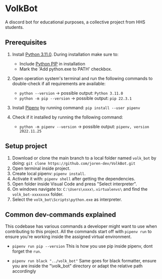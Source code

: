 # VolkBot
A discord bot for educational purposes, a collective project from HHS students.

## Prerequisites
1. Install [Python 3.11.0](https://www.python.org/downloads/). During installation make sure to:
	- Include [Python PIP](https://pip.pypa.io/en/stable/installation/) in installation
	- Mark the 'Add python.exe to PATH' checkbox.

2. Open operation system's terminal and run the following commands to double-check if all requirements are available:
    - `python --version` -> possible output: `Python 3.11.0`
    - `python -m pip --version` -> possible output: `pip 22.3.1`

3. Install [Pipenv](https://github.com/pypa/pipenv#installation) by running command: `pip install --user pipenv`

4. Check if it installed by running the following command:
    - `python -m pipenv --version` -> possible output: `pipenv, version 2022.11.25`


## Setup project
1. Download or clone the main branch to a local folder named `volk_bot` by doing: `git clone https://github.com/joren-dev/VolkBot.git`
2. Open terminal inside project.
3. Create local pipenv: `pipenv install`.
4. Activate it with: `pipenv shell` after getting the dependencies.
5. Open folder inside Visual Code and press "Select interpreter".
6. On windows navigate to: `C:\Users\xxxx\.virtualenvs\` and find the `volk_bot-xxxxxxxx` folder.
7. Select the `volk_bot\Scripts\python.exe` as interpreter.
 

 ## Common dev-commands explained
 This codebase has various commands a developer might want to use when contributing to this project. All the
 commands start off with `pipenv run` to ensure you're working inside the assigned virtual environment.


- `pipenv run pip --version`
This is how you use pip inside pipenv, dont forget the `run`.

- `pipenv run black "../volk_bot"`
Same goes for black formatter, ensure you are inside the "\volk_bot\" directory or adapt the relative path accordingly
